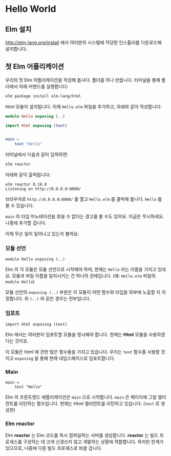 # Hello World

## Elm 설치

http://elm-lang.org/install 에서 여러분의 시스템에 적당한 인스톨러를 다운로드해 설치합니다.

## 첫 Elm 어플리케이션

우리의 첫 Elm 어플리케이션을 작성해 봅시다. 폴더를 하나 만듭니다. 터미널을 통해 폴더에서 아래 커맨드를 실행합니다:

```bash
elm package install elm-lang/html
```

_html_ 모듈이 설치됩니다. 이제 `Hello.elm` 파일을 추가하고, 아래와 같이 작성합니다:

```elm
module Hello exposing (..)

import Html exposing (text)


main =
    text "Hello"
```

터미널에서 다음과 같이 입력하면:

```bash
elm reactor
```

아래와 같이 출력됩니다:

```
elm reactor 0.18.0
Listening on http://0.0.0.0:8000/
```

브라우저로 `http://0.0.0.0:8000/` 를 열고 `Hello.elm` 를 클릭해 봅니다. `Hello` 를 볼 수 있습니다.

`main` 의 타입 어노테이션을 찾을 수 없다는 경고를 볼 수도 있어요. 지금은 무시하세요. 나중에 추가할 겁니다.

이제 무슨 일이 일어나고 있는지 볼까요:

### 모듈 선언

```
module Hello exposing (..)
```

Elm 의 각 모듈은 모듈 선언으로 시작해야 하며, 현재는 `Hello` 라는 이름을 가지고 있네요. 모듈과 파일 이름을 일치시키는 건 하나의 관례입니다. (예: `Hello.elm` 파일의 `module Hello`)

모듈 선언의 `exposing (..)` 부분은 이 모듈이 어떤 함수와 타입을 외부에 노출할 지 지정합니다. 위 `(..)` 와 같은 경우는 전부입니다.

### 임포트

```
import Html exposing (text)
```

Elm 에서는 여러분이 임포트할 모듈을 명시해야 합니다. 현재는 __Html__ 모듈을 사용하겠다는 것이죠.

이 모듈은 html 에 관한 많은 함수들을 가지고 있습니다. 우리는 `text` 함수를 사용할 것이고 `exposing` 을 통해 현재 네임스페이스로 임포트합니다.

### Main

```
main =
    text "Hello"
```

Elm 의 프론트엔드 애플리케이션은 `main` 으로 시작합니다. `main` 은 페이지에 그릴 엘리먼트를 리턴하는 함수입니다. 현재는 Html 엘리먼트를 리턴하고 있습니다. (`text` 로 생성한)

### Elm reactor

Elm __reactor__ 는 Elm 코드를 즉시 컴파일하는 서버를 생성합니다. __reactor__ 는 빌드 프로세스를 구성하는 데 크게 신경쓰지 않고 개발하는 상황에 적합합니다. 하지만 한계가 있으므로, 나중에 다른 빌드 프로세스로 바꿀 겁니다.
